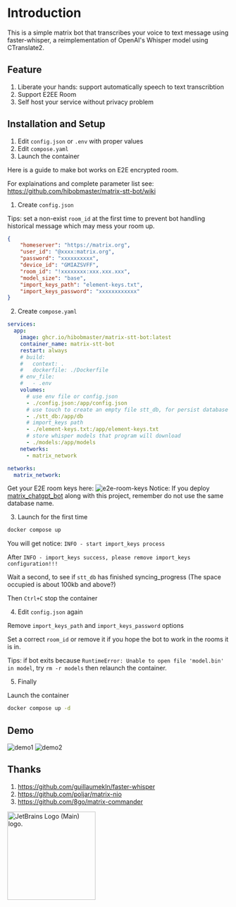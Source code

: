 # Introduction
This is a simple matrix bot that transcribes your voice to text message using faster-whisper, a reimplementation of OpenAI's Whisper model using CTranslate2.

## Feature

1. Liberate your hands: support automatically speech to text transcribtion
2. Support E2EE Room
3. Self host your service without privacy problem

## Installation and Setup

1. Edit `config.json` or `.env` with proper values
2. Edit `compose.yaml`
3. Launch the container

Here is a guide to make bot works on E2E encrypted room.

For explainations and complete parameter list see: https://github.com/hibobmaster/matrix-stt-bot/wiki

1. Create `config.json`

Tips: set a non-exist `room_id` at the first time to prevent bot handling historical message which may mess your room up.  
```json
{
    "homeserver": "https://matrix.org",
    "user_id": "@xxxx:matrix.org",
    "password": "xxxxxxxxxx",
    "device_id": "GMIAZSVFF",
    "room_id": "!xxxxxxxx:xxx.xxx.xxx",
    "model_size": "base",
    "import_keys_path": "element-keys.txt",
    "import_keys_password": "xxxxxxxxxxxx"
}
```
2. Create `compose.yaml`

```yaml
services:
  app:
    image: ghcr.io/hibobmaster/matrix-stt-bot:latest
    container_name: matrix-stt-bot
    restart: always
    # build:
    #   context: .
    #   dockerfile: ./Dockerfile
    # env_file:
    #   - .env
    volumes:
      # use env file or config.json
      - ./config.json:/app/config.json
      # use touch to create an empty file stt_db, for persist database only
      - ./stt_db:/app/db
      # import_keys path
      - ./element-keys.txt:/app/element-keys.txt
      # store whisper models that program will download
      - ./models:/app/models
    networks:
      - matrix_network

networks:
  matrix_network:
```
Get your E2E room keys here:
![e2e-room-keys](https://i.imgur.com/WTKlXob.jpg)
Notice: If you deploy [matrix_chatgpt_bot](https://github.com/hibobmaster/matrix_chatgpt_bot) along with this project, remember do not use the same database name.

3. Launch for the first time
```sh
docker compose up
```
You will get notice: `INFO - start import_keys process`

After `INFO - import_keys success, please remove import_keys configuration!!!`

Wait a second, to see if `stt_db` has finished syncing_progress (The space occupied is about 100kb and above?)

Then `Ctrl+C` stop the container

4. Edit `config.json` again

Remove `import_keys_path` and `import_keys_password` options

Set a correct `room_id` or remove it if you hope the bot to work in the rooms it is in.

Tips: if bot exits because `RuntimeError: Unable to open file 'model.bin' in model`, try `rm -r models` then relaunch the container.

5. Finally

Launch the container
```sh
docker compose up -d
```

## Demo
![demo1](https://i.imgur.com/vntImys.png)
![demo2](https://i.imgur.com/VkOOVZA.png)

## Thanks
1. https://github.com/guillaumekln/faster-whisper
2. https://github.com/poljar/matrix-nio
3. https://github.com/8go/matrix-commander
<a href="https://jb.gg/OpenSourceSupport" target="_blank">
<img src="https://resources.jetbrains.com/storage/products/company/brand/logos/jb_beam.png" alt="JetBrains Logo (Main) logo." width="200" height="200">
</a>
